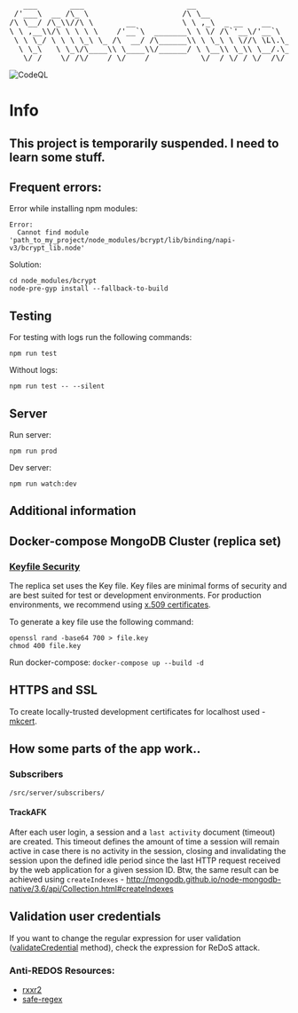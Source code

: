 <pre>
   ___       ___                      __                                        ___                
 /'___\  __ /\_ \                    /\ \__                                   /'___\               
/\ \__/ /\_\\//\ \       __          \ \ ,_\  _ __    __       ___      ____ /\ \__/    __   _ __  
\ \ ,__\\/\ \ \ \ \    /'__`\  _______\ \ \/ /\`'__\/'__`\   /' _ `\   /',__\\ \ ,__\ /'__`\/\`'__\
 \ \ \_/ \ \ \ \_\ \_ /\  __/ /\______\\ \ \_\ \ \//\ \L\.\_ /\ \/\ \ /\__, `\\ \ \_//\  __/\ \ \/ 
  \ \_\   \ \_\/\____\\ \____\\/______/ \ \__\\ \_\\ \__/.\_\\ \_\ \_\\/\____/ \ \_\ \ \____\\ \_\ 
   \/_/    \/_/\/____/ \/____/           \/__/ \/_/ \/__/\/_/ \/_/\/_/ \/___/   \/_/  \/____/ \/_/
</pre>

![CodeQL](https://github.com/loveyousomuch554/file-transfer/workflows/CodeQL/badge.svg?branch=main)

# Info

## This project is temporarily suspended. I need to learn some stuff.

## Frequent errors:

Error while installing npm modules:

```shell
Error: 
  Cannot find module 'path_to_my_project/node_modules/bcrypt/lib/binding/napi-v3/bcrypt_lib.node'
```

Solution: <br>

```Shell
cd node_modules/bcrypt
node-pre-gyp install --fallback-to-build
```

## Testing

<p>For testing with logs run the following commands:</p>

```shell
npm run test
```

Without logs:

```shell
npm run test -- --silent
```

## Server

Run server:     

```shell
npm run prod
```

Dev server: 

```shell
npm run watch:dev
```

## Additional information

## Docker-compose MongoDB Cluster (replica set)

### [Keyfile Security](https://docs.mongodb.com/manual/tutorial/deploy-replica-set-with-keyfile-access-control/index.html#keyfile-security)

The replica set uses the Key file. Key files are minimal forms of security and are best suited for test or development environments. For production environments, we recommend using [x.509 certificates](https://docs.mongodb.com/manual/core/security-x.509/).

To generate a key file use the following command:
``` shell
openssl rand -base64 700 > file.key
chmod 400 file.key
```

Run docker-compose: `docker-compose up --build -d`

## HTTPS and SSL
To create locally-trusted development certificates for localhost used - [mkcert](https://github.com/FiloSottile/mkcert).

## How some parts of the app work..

### Subscribers

`/src/server/subscribers/`

#### TrackAFK

After each user login, a session and a `last activity` document (timeout) are created. This timeout defines the amount of time a session will remain active in case there is no activity in the session, closing and invalidating the session upon the defined idle period since the last HTTP request received by the web application for a given session ID.
Btw, the same result can be achieved using `createIndexes` - <http://mongodb.github.io/node-mongodb-native/3.6/api/Collection.html#createIndexes>

## Validation user credentials

If you want to change the regular expression for user validation ([validateCredential](https://github.com/f1le-transfer/file-transfer/blob/6875ad85ee22493e6a0429d122367758f2762ad6/src/server/controllers/users.controller.js#L104) method), check the expression for ReDoS attack.<br>

### Anti-REDOS Resources:
- [rxxr2](https://www.cs.bham.ac.uk/~hxt/research/rxxr2/)
- [safe-regex](https://www.npmjs.com/package/safe-regex)
